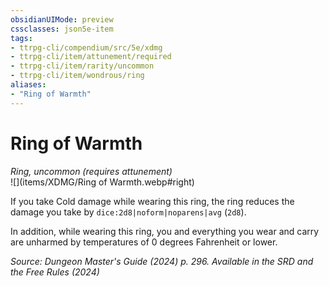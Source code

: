 ```yaml
---
obsidianUIMode: preview
cssclasses: json5e-item
tags:
- ttrpg-cli/compendium/src/5e/xdmg
- ttrpg-cli/item/attunement/required
- ttrpg-cli/item/rarity/uncommon
- ttrpg-cli/item/wondrous/ring
aliases: 
- "Ring of Warmth"
---
```

# Ring of Warmth
*Ring, uncommon (requires attunement)*  
![](items/XDMG/Ring of Warmth.webp#right)


If you take Cold damage while wearing this ring, the ring reduces the damage you take by `dice:2d8|noform|noparens|avg` (`2d8`).

In addition, while wearing this ring, you and everything you wear and carry are unharmed by temperatures of 0 degrees Fahrenheit or lower.

*Source: Dungeon Master's Guide (2024) p. 296. Available in the <span title='Systems Reference Document (5.2)'>SRD</span> and the Free Rules (2024)*